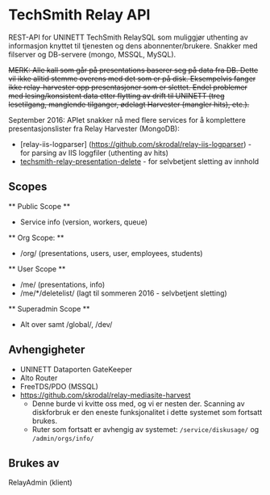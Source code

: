 # TechSmith Relay API

REST-API for UNINETT TechSmith RelaySQL som muliggjør uthenting av informasjon knyttet til tjenesten og dens abonnenter/brukere. 
Snakker med filserver og DB-servere (mongo, MSSQL, MySQL).

<strike>MERK: Alle kall som går på presentations baserer seg på data fra DB. Dette vil ikke alltid stemme overens med det som er på disk. 
Eksempelvis fanger ikke relay-harvester opp presentasjoner som er slettet. Endel problemer med lesing/konsistent data etter flytting 
av drift til UNINETT (treg lesetilgang, manglende tilganger, ødelagt Harvester (mangler hits), etc.).</strike>

September 2016: APIet snakker nå med flere services for å komplettere presentasjonslister fra Relay Harvester (MongoDB):
 
- [relay-iis-logparser] (https://github.com/skrodal/relay-iis-logparser) - for parsing av IIS loggfiler (uthenting av hits)
- [techsmith-relay-presentation-delete](https://github.com/skrodal/techsmith-relay-presentation-delete) - for selvbetjent sletting av innhold

## Scopes

** Public Scope **

- Service info (version, workers, queue)

** Org Scope: **

- /org/ (presentations, users, user, employees, students)

** User Scope **

- /me/ (presentations, info)
- /me/*/deletelist/ (lagt til sommeren 2016 - selvbetjent sletting)

** Superadmin Scope **

- Alt over samt /global/, /dev/

## Avhengigheter

- UNINETT Dataporten GateKeeper
- Alto Router
- FreeTDS/PDO (MSSQL)
- https://github.com/skrodal/relay-mediasite-harvest
    - Denne burde vi kvitte oss med, og vi er nesten der. Scanning av diskforbruk er den eneste funksjonalitet i dette systemet som fortsatt brukes.
    - Ruter som fortsatt er avhengig av systemet: `/service/diskusage/` og `/admin/orgs/info/`
     
     

## Brukes av ##

RelayAdmin (klient)